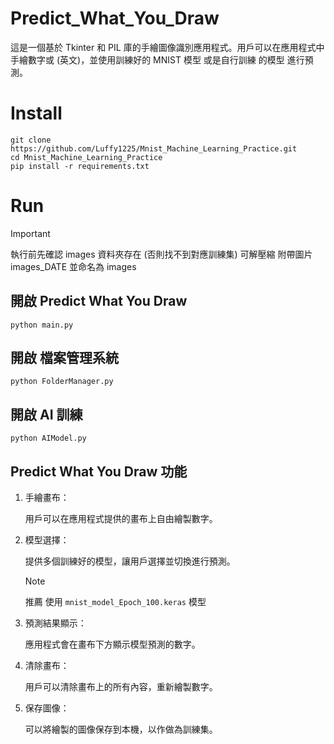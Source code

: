 ﻿# Predict_What_You_Draw

這是一個基於 Tkinter 和 PIL 庫的手繪圖像識別應用程式。用戶可以在應用程式中手繪數字或 (英文)，並使用訓練好的 MNIST 模型 或是自行訓練 的模型 進行預測。

# Install 

```
git clone https://github.com/Luffy1225/Mnist_Machine_Learning_Practice.git
cd Mnist_Machine_Learning_Practice
pip install -r requirements.txt
```


# Run

> [!IMPORTANT]
> 執行前先確認 images 資料夾存在 (否則找不到對應訓練集)
> 可解壓縮 附帶圖片 images_DATE 並命名為 images

## 開啟 Predict What You Draw

```
python main.py
```

## 開啟 檔案管理系統
```
python FolderManager.py
```

## 開啟 AI 訓練
```
python AIModel.py
```

## Predict What You Draw 功能

1. 手繪畫布：

    用戶可以在應用程式提供的畫布上自由繪製數字。
1. 模型選擇：

    提供多個訓練好的模型，讓用戶選擇並切換進行預測。
    
    > [!NOTE]
    > 推薦 使用 `mnist_model_Epoch_100.keras` 模型
    

1. 預測結果顯示：

    應用程式會在畫布下方顯示模型預測的數字。

2. 清除畫布：

    用戶可以清除畫布上的所有內容，重新繪製數字。

3. 保存圖像：

    可以將繪製的圖像保存到本機，以作做為訓練集。
